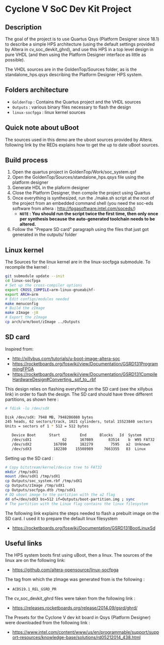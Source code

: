 # Cyclone V SoC Dev Kit Project
## Description
The goal of the project is to use Quartus Qsys (Platform Designer 
since 18.1) to describe a simple HPS architecture (using the default 
settings provided by Altera in cv_soc_devkit_ghrd), and use this HPS
in a top level design in pure VHDL (and then using the Platform Designer
interface as little as possible).

The VHDL sources are in the GoldenTop/Sources folder, as is the 
standalone_hps.qsys describing the Platform Designer HPS system.

## Folders architecture
* `GoldenTop` : Contains the Quartus project and the VHDL sources
* `Outputs` : various binary files necessary to flash the design
* `linux-socfpga` : linux kernel sources

## Quick note about uBoot
The sources used in this demo are the uboot sources provided by Altera. 
following link by the REDs explains how to get the up to date uBoot 
sources.

## Build process
1. Open the quartus project in GoldenTop/Work/soc_system.qsf
2. Open the GoldenTop/Sources/standalone_hps.qsys file using the 
   platform designer
3. Generate HDL in the plaform designer
4. Close the Platform Designer, then compile the project using Quartus
5. Once everything is synthesized, run the ./make.sh script at the root
   of the project from an embedded command shell (you need the soc-eds
   software from altera :  http://fpgasoftware.intel.com/soceds/)
   * **`NOTE` : You should run the script twice the first time, then
   only once per synthesis because the auto-generated toolchain needs
   to be altered.**
6. Follow the "Prepare SD card" paragraph using the files that just got
   generated in the outputs/ folder

## Linux kernel
The Sources for the linux kernel are in the linux-socfpga submodule. To
recompile the kernel :

```bash
git submodule update --init
cd linux-socfpga
# Set up the cross-compiler options 
export CROSS_COMPILE=arm-linux-gnueabihf-
export ARCH=arm
# Edit configs/modules needed
make menuconfig 
# Build the zImage
make zImage -j8
# Export the zImage
cp arch/arm/boot/zImage ../Outputs
```

## SD card
Inspired from:
* http://xillybus.com/tutorials/u-boot-image-altera-soc
* https://rocketboards.org/foswiki/view/Documentation/GSRD131ProgrammingFPGA
* https://rocketboards.org/foswiki/view/Documentation/GSRD131CompileHardwareDesign#Converting_.sof_to_.rbf

This design relies on flashing everything on the SD card (see the 
xillybus link) in order to flash the design. The SD card should have
three different partitions, as shown here :

```bash
# fdisk -lu /dev/sdX

Disk /dev/sdX: 7948 MB, 7948206080 bytes
245 heads, 62 sectors/track, 1021 cylinders, total 15523840 sectors
Units = sectors of 1 * 512 = 512 bytes

   Device Boot      Start         End      Blocks   Id  System
   /dev/sdX1              62      167089       83514    b  W95 FAT32
   /dev/sdX2          167090      182279        7595   a2  Unknown
   /dev/sdX3          182280    15508989     7663355   83  Linux
```

Setting up the SD card :
```bash
# Copy bitstream/kernel/device tree to FAT32
mkdir /tmp/sdX1
mount /dev/sdX1 /tmp/sdX1
cp Outputs/soc_system.rbf /tmp/sdX1
cp Outputs/zImage /tmp/sdX1
cp Outputs/socfpga.dtb /tmp/sdX1
# DD uboot image to the partition with the a2 flag
dd of=/dev/sdX3 bs=512 if=Outputs/boot-partition.img ; sync
# The partition with the Linux flag contains the linux filesystem 
```
The following link explains the steps needed to flash a prebuilt image 
on the SD card. I used it to prepare the default linux filesystem
* https://rocketboards.org/foswiki/Documentation/GSRD131BootLinuxSd

## Useful links
The HPS system boots first using uBoot, then a linux. The sources of the
linux are on the following link:
* https://github.com/altera-opensource/linux-socfpga

The tag from which the zImage was generated from is the following :
* `ACDS19.1_REL_GSRD_PR`

The cv_soc_devkit_ghrd files were taken from the following link :
* https://releases.rocketboards.org/release/2014.09/gsrd/ghrd/

The Presets for the Cyclone V dev kit board in Qsys (Platform Designer)
were downloaded from the following link :
* https://www.intel.com/content/www/us/en/programmable/support/support-resources/knowledge-base/solutions/rd05212014_438.html
